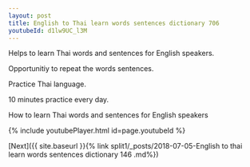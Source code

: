 ```yaml
---
layout: post
title: English to Thai learn words sentences dictionary 706 
youtubeId: d1lw9UC_l3M
---
```

 
 
Helps to learn Thai words and sentences for English speakers.

Opportunitiy to repeat the words sentences. 

Practice Thai language. 
 
10 minutes practice every day. 
 
How to learn Thai words and sentences for English speakers 
 
{% include youtubePlayer.html id=page.youtubeId %}
 
 
[Next]({{ site.baseurl }}{% link  split1/_posts/2018-07-05-English to thai learn words sentences dictionary 146 .md%})
 
